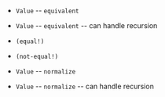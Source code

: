 - `Value` -- `equivalent`
- `Value` -- `equivalent` -- can handle recursion

- `(equal!)`
- `(not-equal!)`

- `Value` -- `normalize`
- `Value` -- `normalize` -- can handle recursion
